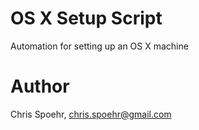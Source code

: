 # OS X Setup Script
Automation for setting up an OS X machine

# Author
Chris Spoehr, chris.spoehr@gmail.com
